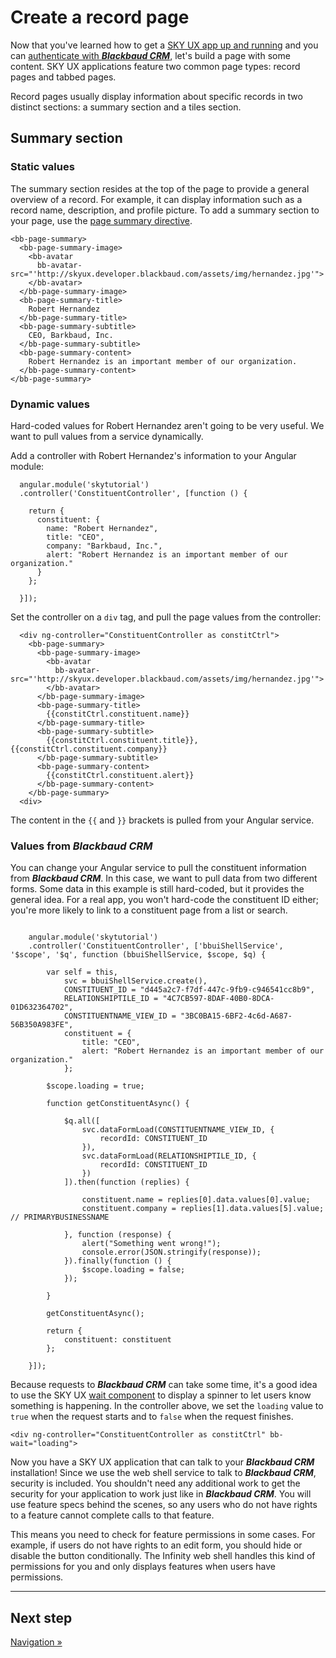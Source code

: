 # Create a record page

Now that you've learned how to get a [SKY UX app up and running](https://github.com/blackbaud/bbui-angular/blob/master/documentation/guides/2_start_project/README.md) and you can [authenticate with ***Blackbaud CRM***](https://github.com/blackbaud/bbui-angular/blob/master/documentation/guides/3_authentication/README.md), let's build a page with some content. SKY UX applications feature two common page types: record pages and tabbed pages.

Record pages usually display information about specific records in two distinct sections: a summary section and a tiles section.

## Summary section

### Static values

The summary section resides at the top of the page to provide a general overview of a record. For example, it can display information such as a record name, description, and profile picture. To add a summary section to your page, use the [page summary directive](http://skyux.developer.blackbaud.com/components/pagesummary).

<pre><code class="language-markup">&lt;bb-page-summary>
  &lt;bb-page-summary-image>
    &lt;bb-avatar
      bb-avatar-src="'http://skyux.developer.blackbaud.com/assets/img/hernandez.jpg'">
    &lt;/bb-avatar>
  &lt;/bb-page-summary-image>
  &lt;bb-page-summary-title>
    Robert Hernandez
  &lt;/bb-page-summary-title>
  &lt;bb-page-summary-subtitle>
    CEO, Barkbaud, Inc.
  &lt;/bb-page-summary-subtitle>
  &lt;bb-page-summary-content>
    Robert Hernandez is an important member of our organization.
  &lt;/bb-page-summary-content>
&lt;/bb-page-summary>
</code></pre>

### Dynamic values

Hard-coded values for Robert Hernandez aren't going to be very useful. We want to pull values from a service dynamically.

Add a controller with Robert Hernandez's information to your Angular module:

<pre><code>  angular.module('skytutorial')
  .controller('ConstituentController', [function () {

    return {
      constituent: {
        name: "Robert Hernandez",
        title: "CEO",
        company: "Barkbaud, Inc.",
        alert: "Robert Hernandez is an important member of our organization."
      }
    };

  }]);</code></pre>

Set the controller on a `div` tag, and pull the page values from the controller:

<pre><code>  &lt;div ng-controller="ConstituentController as constitCtrl">
    &lt;bb-page-summary>
      &lt;bb-page-summary-image>
        &lt;bb-avatar
          bb-avatar-src="'http://skyux.developer.blackbaud.com/assets/img/hernandez.jpg'">
        &lt;/bb-avatar>
      &lt;/bb-page-summary-image>
      &lt;bb-page-summary-title>
        {{constitCtrl.constituent.name}}
      &lt;/bb-page-summary-title>
      &lt;bb-page-summary-subtitle>
        {{constitCtrl.constituent.title}}, {{constitCtrl.constituent.company}}
      &lt;/bb-page-summary-subtitle>
      &lt;bb-page-summary-content>
        {{constitCtrl.constituent.alert}}
      &lt;/bb-page-summary-content>
    &lt;/bb-page-summary>
  &lt;div></code></pre>

The content in the `{{` and `}}` brackets is pulled from your Angular service.

### Values from ***Blackbaud CRM***

You can change your Angular service to pull the constituent information from ***Blackbaud CRM***. In this case, we want to pull data from two different forms. Some data in this example is still hard-coded, but it provides the general idea. For a real app, you won't hard-code the constituent ID either; you're more likely to link to a constituent page from a list or search.

<pre><code>
    angular.module('skytutorial')
    .controller('ConstituentController', ['bbuiShellService', '$scope', '$q', function (bbuiShellService, $scope, $q) {

        var self = this,
            svc = bbuiShellService.create(),
            CONSTITUENT_ID = "d445a2c7-f7df-447c-9fb9-c946541cc8b9",
            RELATIONSHIPTILE_ID = "4C7CB597-8DAF-40B0-8DCA-01D632364702",
            CONSTITUENTNAME_VIEW_ID = "3BC0BA15-6BF2-4c6d-A687-56B350A983FE",
            constituent = {
                title: "CEO",
                alert: "Robert Hernandez is an important member of our organization."
            };

        $scope.loading = true;

        function getConstituentAsync() {

            $q.all([
                svc.dataFormLoad(CONSTITUENTNAME_VIEW_ID, {
                    recordId: CONSTITUENT_ID
                }),
                svc.dataFormLoad(RELATIONSHIPTILE_ID, {
                    recordId: CONSTITUENT_ID
                })
            ]).then(function (replies) {

                constituent.name = replies[0].data.values[0].value;
                constituent.company = replies[1].data.values[5].value; // PRIMARYBUSINESSNAME

            }, function (response) {
                alert("Something went wrong!");
                console.error(JSON.stringify(response));
            }).finally(function () {
                $scope.loading = false;
            });

        }

        getConstituentAsync();

        return {
            constituent: constituent
        };

    }]);
</code></pre>

Because requests to ***Blackbaud CRM*** can take some time, it's a good idea to use the SKY UX [wait component](http://skyux.developer.blackbaud.com/components/wait/) to display a spinner to let users know something is happening. In the controller above, we set the `loading` value to `true` when the request starts and to `false` when the request finishes.

`<div ng-controller="ConstituentController as constitCtrl" bb-wait="loading">`

Now you have a SKY UX application that can talk to your ***Blackbaud CRM*** installation! Since we use the web shell service to talk to ***Blackbaud CRM***, security is included. You shouldn't need any additional work to get the security for your application to work just like in ***Blackbaud CRM***. You will use feature specs behind the scenes, so any users who do not have rights to a feature cannot complete calls to that feature.

This means you need to check for feature permissions in some cases. For example, if users do not have rights to an edit form, you should hide or disable the button conditionally. The Infinity web shell handles this kind of permissions for you and only displays features when users have permissions.

<hr>

## Next step

[Navigation »](https://github.com/blackbaud/bbui-angular/blob/master/documentation/guides/5_navigation/README.md)
